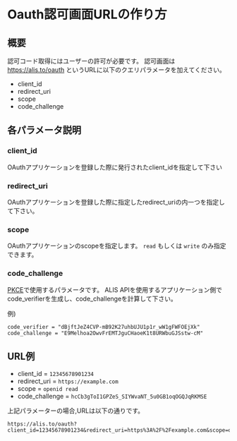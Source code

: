 # Oauth認可画面URLの作り方

## 概要

認可コード取得にはユーザーの許可が必要です。
認可画面は https://alis.to/oauth というURLに以下のクエリパラメータを加えてください。

* client_id
* redirect_uri
* scope
* code_challenge

## 各パラメータ説明

### client_id

OAuthアプリケーションを登録した際に発行されたclient_idを指定して下さい

### redirect_uri

OAuthアプリケーションを登録した際に指定したredirect_uriの内一つを指定して下さい。

### scope

OAuthアプリケーションのscopeを指定します。
`read` もしくは `write` のみ指定できます。

### code_challenge

[PKCE](https://tools.ietf.org/html/rfc7636#appendix-B)で使用するパラメータです。
ALIS APIを使用するアプリケーション側でcode_verifierを生成し、code_challengeを計算して下さい。

例) 

    code_verifier = "dBjftJeZ4CVP-mB92K27uhbUJU1p1r_wW1gFWFOEjXk"
    code_challenge = "E9Melhoa2OwvFrEMTJguCHaoeK1t8URWbuGJSstw-cM"

## URL例


* client_id = `12345678901234`
* redirect_uri = `https://example.com`
* scope = `openid read`
* code_challenge = `hcCb3gToI1GPZeS_SIYWvaNT_5u0GB1oqOGQJqRKMSE`

上記パラメーターの場合,URLは以下の通りです。

    
    https://alis.to/oauth?client_id=12345678901234&redirect_uri=https%3A%2F%2Fexample.com&scope=openid+read&code_challenge=hcCb3gToI1GPZeS_SIYWvaNT_5u0GB1oqOGQJqRKMSE


